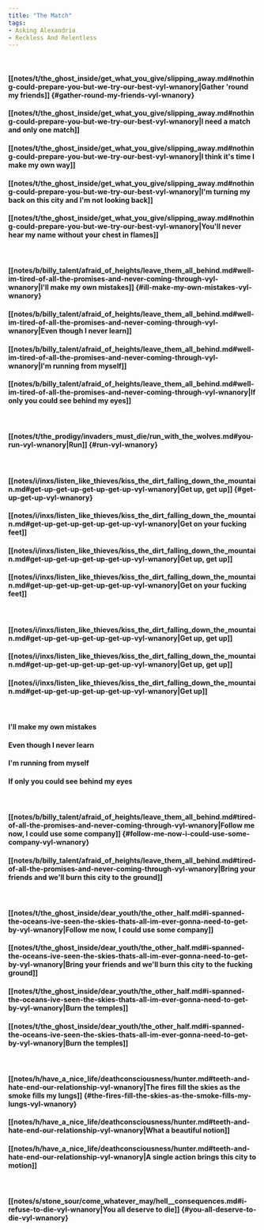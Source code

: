 ```yaml
---
title: "The Match"
tags:
- Asking Alexandria
- Reckless And Relentless
---
```

&nbsp;
#### [[notes/t/the_ghost_inside/get_what_you_give/slipping_away.md#nothing-could-prepare-you-but-we-try-our-best-vyl-wnanory|Gather 'round my friends]] {#gather-round-my-friends-vyl-wnanory}
#### [[notes/t/the_ghost_inside/get_what_you_give/slipping_away.md#nothing-could-prepare-you-but-we-try-our-best-vyl-wnanory|I need a match and only one match]]
#### [[notes/t/the_ghost_inside/get_what_you_give/slipping_away.md#nothing-could-prepare-you-but-we-try-our-best-vyl-wnanory|I think it's time I make my own way]]
#### [[notes/t/the_ghost_inside/get_what_you_give/slipping_away.md#nothing-could-prepare-you-but-we-try-our-best-vyl-wnanory|I'm turning my back on this city and I'm not looking back]]
#### [[notes/t/the_ghost_inside/get_what_you_give/slipping_away.md#nothing-could-prepare-you-but-we-try-our-best-vyl-wnanory|You'll never hear my name without your chest in flames]]
&nbsp;
#### [[notes/b/billy_talent/afraid_of_heights/leave_them_all_behind.md#well-im-tired-of-all-the-promises-and-never-coming-through-vyl-wnanory|I'll make my own mistakes]] {#ill-make-my-own-mistakes-vyl-wnanory}
#### [[notes/b/billy_talent/afraid_of_heights/leave_them_all_behind.md#well-im-tired-of-all-the-promises-and-never-coming-through-vyl-wnanory|Even though I never learn]]
#### [[notes/b/billy_talent/afraid_of_heights/leave_them_all_behind.md#well-im-tired-of-all-the-promises-and-never-coming-through-vyl-wnanory|I'm running from myself]]
#### [[notes/b/billy_talent/afraid_of_heights/leave_them_all_behind.md#well-im-tired-of-all-the-promises-and-never-coming-through-vyl-wnanory|If only you could see behind my eyes]]
&nbsp;
#### [[notes/t/the_prodigy/invaders_must_die/run_with_the_wolves.md#you-run-vyl-wnanory|Run]] {#run-vyl-wnanory}
&nbsp;
#### [[notes/i/inxs/listen_like_thieves/kiss_the_dirt_falling_down_the_mountain.md#get-up-get-up-get-up-get-up-vyl-wnanory|Get up, get up]] {#get-up-get-up-vyl-wnanory}
#### [[notes/i/inxs/listen_like_thieves/kiss_the_dirt_falling_down_the_mountain.md#get-up-get-up-get-up-get-up-vyl-wnanory|Get on your fucking feet]]
#### [[notes/i/inxs/listen_like_thieves/kiss_the_dirt_falling_down_the_mountain.md#get-up-get-up-get-up-get-up-vyl-wnanory|Get up, get up]]
#### [[notes/i/inxs/listen_like_thieves/kiss_the_dirt_falling_down_the_mountain.md#get-up-get-up-get-up-get-up-vyl-wnanory|Get on your fucking feet]]
&nbsp;
#### [[notes/i/inxs/listen_like_thieves/kiss_the_dirt_falling_down_the_mountain.md#get-up-get-up-get-up-get-up-vyl-wnanory|Get up, get up]]
#### [[notes/i/inxs/listen_like_thieves/kiss_the_dirt_falling_down_the_mountain.md#get-up-get-up-get-up-get-up-vyl-wnanory|Get up, get up]]
#### [[notes/i/inxs/listen_like_thieves/kiss_the_dirt_falling_down_the_mountain.md#get-up-get-up-get-up-get-up-vyl-wnanory|Get up]]
&nbsp;
#### I'll make my own mistakes
#### Even though I never learn
#### I'm running from myself
#### If only you could see behind my eyes
&nbsp;
#### [[notes/b/billy_talent/afraid_of_heights/leave_them_all_behind.md#tired-of-all-the-promises-and-never-coming-through-vyl-wnanory|Follow me now, I could use some company]] {#follow-me-now-i-could-use-some-company-vyl-wnanory}
#### [[notes/b/billy_talent/afraid_of_heights/leave_them_all_behind.md#tired-of-all-the-promises-and-never-coming-through-vyl-wnanory|Bring your friends and we'll burn this city to the ground]]
&nbsp;
#### [[notes/t/the_ghost_inside/dear_youth/the_other_half.md#i-spanned-the-oceans-ive-seen-the-skies-thats-all-im-ever-gonna-need-to-get-by-vyl-wnanory|Follow me now, I could use some company]]
#### [[notes/t/the_ghost_inside/dear_youth/the_other_half.md#i-spanned-the-oceans-ive-seen-the-skies-thats-all-im-ever-gonna-need-to-get-by-vyl-wnanory|Bring your friends and we'll burn this city to the fucking ground]]
#### [[notes/t/the_ghost_inside/dear_youth/the_other_half.md#i-spanned-the-oceans-ive-seen-the-skies-thats-all-im-ever-gonna-need-to-get-by-vyl-wnanory|Burn the temples]]
#### [[notes/t/the_ghost_inside/dear_youth/the_other_half.md#i-spanned-the-oceans-ive-seen-the-skies-thats-all-im-ever-gonna-need-to-get-by-vyl-wnanory|Burn the temples]]
&nbsp;
#### [[notes/h/have_a_nice_life/deathconsciousness/hunter.md#teeth-and-hate-end-our-relationship-vyl-wnanory|The fires fill the skies as the smoke fills my lungs]] {#the-fires-fill-the-skies-as-the-smoke-fills-my-lungs-vyl-wnanory}
#### [[notes/h/have_a_nice_life/deathconsciousness/hunter.md#teeth-and-hate-end-our-relationship-vyl-wnanory|What a beautiful notion]]
#### [[notes/h/have_a_nice_life/deathconsciousness/hunter.md#teeth-and-hate-end-our-relationship-vyl-wnanory|A single action brings this city to motion]]
&nbsp;
#### [[notes/s/stone_sour/come_whatever_may/hell__consequences.md#i-refuse-to-die-vyl-wnanory|You all deserve to die]] {#you-all-deserve-to-die-vyl-wnanory}
